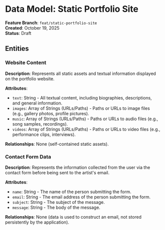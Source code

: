 # Data Model: Static Portfolio Site

**Feature Branch**: `feat/static-portfolio-site`  
**Created**: October 19, 2025  
**Status**: Draft  

## Entities

### Website Content

**Description**: Represents all static assets and textual information displayed on the portfolio website.

**Attributes**:

*   `text`: String - All textual content, including biographies, descriptions, and general information.
*   `images`: Array of Strings (URLs/Paths) - Paths or URLs to image files (e.g., gallery photos, profile pictures).
*   `music`: Array of Strings (URLs/Paths) - Paths or URLs to audio files (e.g., song samples, recordings).
*   `videos`: Array of Strings (URLs/Paths) - Paths or URLs to video files (e.g., performance clips, interviews).

**Relationships**: None (self-contained static assets).

### Contact Form Data

**Description**: Represents the information collected from the user via the contact form before being sent to the artist's email.

**Attributes**:

*   `name`: String - The name of the person submitting the form.
*   `email`: String - The email address of the person submitting the form.
*   `subject`: String - The subject of the message.
*   `message`: String - The body of the message.

**Relationships**: None (data is used to construct an email, not stored persistently by the application).
